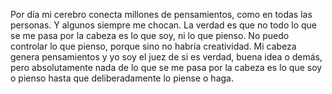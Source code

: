 Por día mi cerebro conecta millones de pensamientos, como en todas las personas. Y algunos siempre me chocan. La verdad es que no todo lo que se me pasa por la cabeza es lo que soy, ni lo que pienso. No puedo controlar lo que pienso, porque sino no habría creatividad. Mi cabeza genera pensamientos y yo soy el juez de si es verdad, buena idea o demás, pero absolutamente nada de lo que se me pasa por la cabeza es lo que soy o pienso hasta que deliberadamente lo piense o haga. 